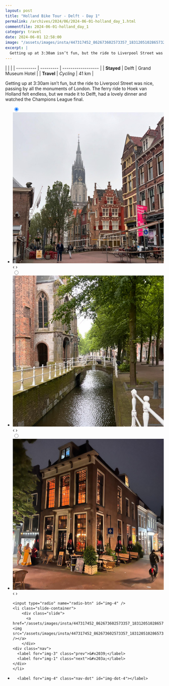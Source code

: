 ```yaml
---
layout: post
title: "Holland Bike Tour - Delft - Day 1"
permalink: /archives/2024/06/2024-06-01-holland_day_1.html
commentfile: 2024-06-01-holland_day_1
category: travel
date: 2024-06-01 12:58:00
image: "/assets/images/insta/447317452_862673602573357_1831205102865732217_n_17889527358024662.jpg"
excerpt: |
  Getting up at 3:30am isn’t fun, but the ride to Liverpool Street was nice, passing by all the monuments of London.
---
```


|            |           |
| ---------- | --------- | ------------------ |
| **Stayed** | Delft     | Grand Museum Hotel |
| **Travel** | _Cycling_ | 41 km              |

Getting up at 3:30am isn’t fun, but the ride to Liverpool Street was nice, passing by all the monuments of London. The ferry ride to Hoek van Holland felt endless, but we made it to Delft, had a lovely dinner and watched the Champions League final.

<ul class="slides">
    <input type="radio" name="radio-btn" id="img-1" checked="checked" />
    <li class="slide-container">
        <div class="slide">
          <a href="/assets/images/insta/447402825_446196514806561_1608915784638355053_n_18352510150103114.jpg"><img src="/assets/images/insta/447402825_446196514806561_1608915784638355053_n_18352510150103114.jpg" /></a>
        </div>
    <div class="nav">
      <label for="img-4" class="prev">&#x2039;</label>
      <label for="img-2" class="next">&#x203a;</label>
    </div>
    </li>
        <input type="radio" name="radio-btn" id="img-2"  />
    <li class="slide-container">
        <div class="slide">
          <a href="/assets/images/insta/447410488_1017995986588407_3338749506329314179_n_17845150464220171.jpg"><img src="/assets/images/insta/447410488_1017995986588407_3338749506329314179_n_17845150464220171.jpg" /></a>
        </div>
    <div class="nav">
      <label for="img-1" class="prev">&#x2039;</label>
      <label for="img-3" class="next">&#x203a;</label>
    </div>
    </li>
        <input type="radio" name="radio-btn" id="img-3"  />
    <li class="slide-container">
        <div class="slide">
          <a href="/assets/images/insta/447406304_845891854062499_711985535452098788_n_18353733244102201.jpg"><img src="/assets/images/insta/447406304_845891854062499_711985535452098788_n_18353733244102201.jpg" /></a>
        </div>
    <div class="nav">
      <label for="img-2" class="prev">&#x2039;</label>
      <label for="img-4" class="next">&#x203a;</label>
    </div>
    </li>
    
    <input type="radio" name="radio-btn" id="img-4" />
    <li class="slide-container">
        <div class="slide">
          <a href="/assets/images/insta/447317452_862673602573357_1831205102865732217_n_17889527358024662.jpg"><img src="/assets/images/insta/447317452_862673602573357_1831205102865732217_n_17889527358024662.jpg" /></a>
        </div>
    <div class="nav">
      <label for="img-3" class="prev">&#x2039;</label>
      <label for="img-1" class="next">&#x203a;</label>
    </div>
    </li>
			
<li class="nav-dots">
      <label for="img-1" class="nav-dot" id="img-dot-1"></label>
      <label for="img-2" class="nav-dot" id="img-dot-2"></label>
      <label for="img-3" class="nav-dot" id="img-dot-3"></label>

      <label for="img-4" class="nav-dot" id="img-dot-4"></label>

</li>
</ul>
